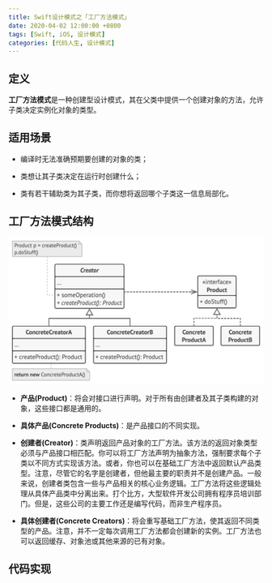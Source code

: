 ```yaml
---
title: Swift设计模式之「工厂方法模式」
date: 2020-04-02 12:00:00 +0800
tags: [Swift, iOS, 设计模式]
categories: [代码人生, 设计模式]
---
```


## 定义

**工厂方法模式**是一种创建型设计模式，其在父类中提供一个创建对象的方法，允许子类决定实例化对象的类型。

## 适用场景

- 编译时无法准确预期要创建的对象的类；

- 类想让其子类决定在运行时创建什么；

- 类有若干辅助类为其子类，而你想将返回哪个子类这一信息局部化。

## 工厂方法模式结构

![工厂方法](/assets/images/swift-design-patterns/factory-method.png)

- **产品(Product)**：将会对接口进行声明。对于所有由创建者及其子类构建的对象，这些接口都是通用的。

- **具体产品(Concrete Products)**：是产品接口的不同实现。

- **创建者(Creator)**：类声明返回产品对象的工厂方法。该方法的返回对象类型必须与产品接口相匹配。你可以将工厂方法声明为抽象方法，强制要求每个子类以不同方式实现该方法。或者，你也可以在基础工厂方法中返回默认产品类型。注意，尽管它的名字是创建者，但他最主要的职责并不是创建产品。一般来说，创建者类包含一些与产品相关的核心业务逻辑。工厂方法将这些逻辑处理从具体产品类中分离出来。打个比方，大型软件开发公司拥有程序员培训部门。但是，这些公司的主要工作还是编写代码，而非生产程序员。

- **具体创建者(Concrete Creators)**：将会重写基础工厂方法，使其返回不同类型的产品。注意，并不一定每次调用工厂方法都会创建新的实例。工厂方法也可以返回缓存、对象池或其他来源的已有对象。

## 代码实现